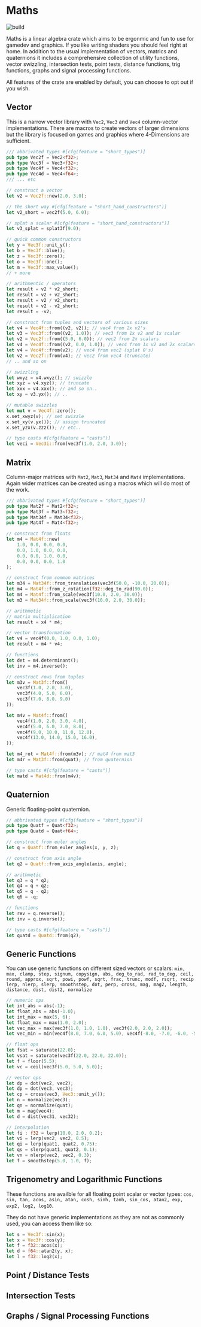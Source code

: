 # Maths

![build](https://github.com/polymonster/maths-rs/actions/workflows/build.yml/badge.svg)

Maths is a linear algebra crate which aims to be ergonmic and fun to use for gamedev and graphics. If you like writing shaders you should feel right at home. In addition to the usual implementation of vectors, matrics and quaternions it includes a comprehensive collection of utility functions, vector swizzling, intersection tests, point tests, distance functions, trig functions, graphs and signal processing functions.

All features of the crate are enabled by default, you can choose to opt out if you wish.

## Vector

This is a narrow vector library with `Vec2`, `Vec3` and `Vec4` column-vector implementations. There are macros to create vectors of larger dimensions but the library is focused on games and graphics where 4-Dimensions are sufficient.

```rust
/// abbrivated types #[cfg(feature = "short_types")]
pub type Vec2f = Vec2<f32>;
pub type Vec3f = Vec3<f32>;
pub type Vec4f = Vec4<f32>;
pub type Vec4d = Vec4<f64>;
/// ... etc

// construct a vector
let v2 = Vec2f::new(2.0, 3.0);

// the short way #[cfg(feature = "short_hand_constructors")]
let v2_short = vec2f(5.0, 6.0);

// splat a scalar #[cfg(feature = "short_hand_constructors")]
let v3_splat = splat3f(9.0);

// quick common constructors
let y = Vec3f::unit_y();
let b = Vec3f::blue();
let z = Vec3f::zero();
let o = Vec3f::one();
let m = Vec3f::max_value();
// + more

// arithmentic / operators
let result = v2 * v2_short;
let result = v2 + v2_short;
let result = v2 / v2_short;
let result = v2 - v2_short;
let result = -v2;

// construct from tuples and vectors of various sizes
let v4 = Vec4f::from((v2, v2)); // vec4 from 2x v2's
let v3 = Vec3f::from((v2, 1.0)); // vec3 from 1x v2 and 1x scalar
let v2 = Vec2f::from((5.0, 6.0)); // vec2 from 2x scalars
let v4 = Vec4f::from((v2, 0.0, 1.0)); // vec4 from 1x v2 and 2x scalars
let v4 = Vec4f::from(v2); // vec4 from vec2 (splat 0's)
let v2 = Vec2f::from(v4); // vec2 from vec4 (truncate)
// .. and so on

// swizzling
let wxyz = v4.wxyz(); // swizzle
let xyz = v4.xyz(); // truncate
let xxx = v4.xxx(); // and so on..
let xy = v3.yx(); // ..

// mutable swizzles
let mut v = Vec4f::zero();
x.set_xwyz(v); // set swizzle
x.set_xy(v.yx()); // assign truncated
x.set_yzx(v.zzz()); // etc.. 

// type casts #[cfg(feature = "casts")]
let veci = Vec3i::from(vec3f(1.0, 2.0, 3.0));
```

## Matrix

Column-major matrices with `Mat2`, `Mat3`, `Mat34` and `Mat4` implementations. Again wider matrices can be created using a macros which will do most of the work.

```rust
/// abbrivated types #[cfg(feature = "short_types")]
pub type Mat2f = Mat2<f32>;
pub type Mat3f = Mat3<f32>;
pub type Mat34f = Mat34<f32>;
pub type Mat4f = Mat4<f32>; 

// construct from floats
let m4 = Mat4f::new(
    1.0, 0.0, 0.0, 0.0,
    0.0, 1.0, 0.0, 0.0,
    0.0, 0.0, 1.0, 0.0,
    0.0, 0.0, 0.0, 1.0
);

// construct from common matrices
let m34 = Mat34f::from_translation(vec3f(50.0, -10.0, 20.0));
let m4 = Mat4f::from_z_rotation(f32::deg_to_rad(90.0));
let m4 = Mat4f::from_scale(vec3f(10.0, 2.0, 30.0));
let m3 = Mat34f::from_scale(vec3f(10.0, 2.0, 30.0));

// arithmetic
// matrix multiplication
let result = x4 * m4;

// vector transformation
let v4 = vec4f(0.0, 1.0, 0.0, 1.0);
let result = m4 * v4;

// functions
let det = m4.determinant();
let inv = m4.inverse();

// construct rows from tuples
let m3v = Mat3f::from((
    vec3f(1.0, 2.0, 3.0),
    vec3f(4.0, 5.0, 6.0),
    vec3f(7.0, 8.0, 9.0)
));

let m4v = Mat4f::from((
    vec4f(1.0, 2.0, 3.0, 4.0),
    vec4f(5.0, 6.0, 7.0, 8.0),
    vec4f(9.0, 10.0, 11.0, 12.0),
    vec4f(13.0, 14.0, 15.0, 16.0),
));

let m4_rot = Mat4f::from(m3v); // mat4 from mat3
let m4r = Mat3f::from(quat); // from quaternion

// type casts #[cfg(feature = "casts")]
let matd = Mat4d::from(m4v);
```

## Quaternion

Generic floating-point quaternion.

```rust
// abbrivated types #[cfg(feature = "short_types")]
pub type Quatf = Quat<f32>;
pub type Quatd = Quat<f64>;

// construct from euler angles
let q = Quatf::from_euler_angles(x, y, z);

// construct from axis angle
let q2 = Quatf::from_axis_angle(axis, angle);

// arithmetic
let q3 = q * q2;
let q4 = q + q2;
let q5 = q - q2;
let q6 = -q;

// functions
let rev = q.reverse();
let inv = q.inverse();

// type casts #[cfg(feature = "casts")]
let quatd = Quatd::from(q2);
```

## Generic Functions

You can use generic functions on different sized vectors or scalars: `min, max, clamp, step, signum, copysign, abs, deg_to_rad, rad_to_deg, ceil, round, approx, sqrt, powi, powf, sqrt, frac, trunc, modf, rsqrt, recip lerp, nlerp, slerp, smoothstep, dot, perp, cross, mag, mag2, length, distance, dist, dist2, normalize`

```rust
// numeric ops
let int_abs = abs(-1);
let float_abs = abs(-1.0);
let int_max = max(5, 6);
let float_max = max(1.0, 2.0);
let vec_max = max(vec3f(1.0, 1.0, 1.0), vec3f(2.0, 2.0, 2.0));
let vec_min = min(vec4f(8.0, 7.0, 6.0, 5.0), vec4f(-8.0, -7.0, -6.0, -5.0));

// float ops
let fsat = saturate(22.0);
let vsat = saturate(vec3f(22.0, 22.0, 22.0));
let f = floor(5.5);
let vc = ceil(vec3f(5.0, 5.0, 5.0));

// vector ops
let dp = dot(vec2, vec2);
let dp = dot(vec3, vec3);
let cp = cross(vec3, Vec3::unit_y());
let n = normalize(vec3);
let qn = normalize(quat);
let m = mag(vec4);
let d = dist(vec31, vec32);

// interpolation
let fi : f32 = lerp(10.0, 2.0, 0.2);
let vi = lerp(vec2, vec2, 0.5);
let qi = lerp(quat1, quat2, 0.75);
let qs = slerp(quat1, quat2, 0.1);
let vn = nlerp(vec2, vec2, 0.3);
let f = smoothstep(5.0, 1.0, f);
```

## Trigenometry and Logarithmic Functions

These functions are availble for all floating point scalar or vector types: `cos, sin, tan, acos, asin, atan, cosh, sinh, tanh, sin_cos, atan2, exp, exp2, log2, log10`.

They do not have generic implementations as they are not as commonly used, you can access them like so:

```rust
let s = Vec3f::sin(x);
let x = Vec3f::cos(y);
let f = f32::acos(x);
let d = f64::atan2(y, x);
let l = f32::log2(x);
```

## Point / Distance Tests

## Intersection Tests

## Graphs / Signal Processing Functions
